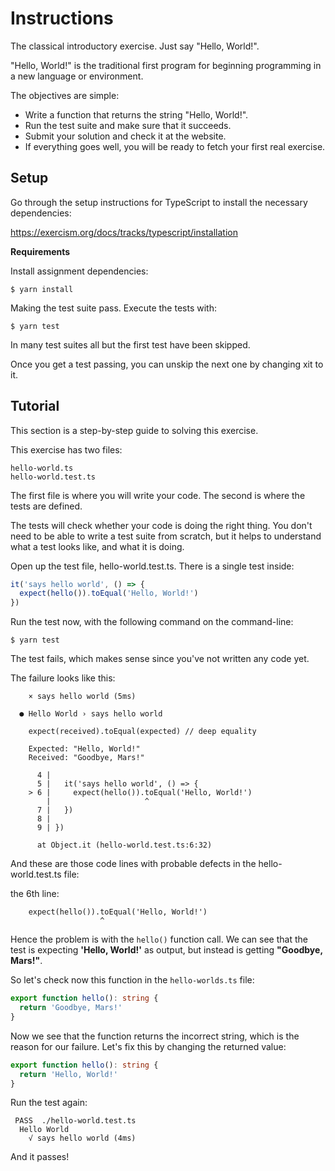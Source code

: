 # Instructions

The classical introductory exercise. Just say "Hello, World!".

"Hello, World!" is the traditional first program for beginning programming in a new language or environment.

The objectives are simple:

* Write a function that returns the string "Hello, World!".
* Run the test suite and make sure that it succeeds.
* Submit your solution and check it at the website.
* If everything goes well, you will be ready to fetch your first real exercise.

## Setup

Go through the setup instructions for TypeScript to install the necessary dependencies:

https://exercism.org/docs/tracks/typescript/installation

**Requirements**

Install assignment dependencies:

```
$ yarn install
```

Making the test suite pass. Execute the tests with:

```
$ yarn test
```

In many test suites all but the first test have been skipped.

Once you get a test passing, you can unskip the next one by changing xit to it.

## Tutorial

This section is a step-by-step guide to solving this exercise.

This exercise has two files:

```
hello-world.ts
hello-world.test.ts
```

The first file is where you will write your code. The second is where the tests are defined.

The tests will check whether your code is doing the right thing. You don't need to be able to write a test suite from scratch, but it helps to understand what a test looks like, and what it is doing.

Open up the test file, hello-world.test.ts. There is a single test inside:

```ts
it('says hello world', () => {
  expect(hello()).toEqual('Hello, World!')
})
```

Run the test now, with the following command on the command-line:

```
$ yarn test
```

The test fails, which makes sense since you've not written any code yet.

The failure looks like this:

```
    × says hello world (5ms)

  ● Hello World › says hello world

    expect(received).toEqual(expected) // deep equality

    Expected: "Hello, World!"
    Received: "Goodbye, Mars!"

      4 |
      5 |   it('says hello world', () => {
    > 6 |     expect(hello()).toEqual('Hello, World!')
        |                     ^
      7 |   })
      8 |
      9 | })

      at Object.it (hello-world.test.ts:6:32)
```

And these are those code lines with probable defects in the hello-world.test.ts file:

the 6th line:

```
    expect(hello()).toEqual('Hello, World!')
                    ^
```

Hence the problem is with the `hello()` function call. We can see that the test is expecting **'Hello, World!'** as output, but instead is getting **"Goodbye, Mars!"**.

So let's check now this function in the `hello-worlds.ts` file:

```ts
export function hello(): string {
  return 'Goodbye, Mars!'
}
```

Now we see that the function returns the incorrect string, which is the reason for our failure. Let's fix this by changing the returned value:

```ts
export function hello(): string {
  return 'Hello, World!'
}
```

Run the test again:

```
 PASS  ./hello-world.test.ts
  Hello World
    √ says hello world (4ms)
```

And it passes!